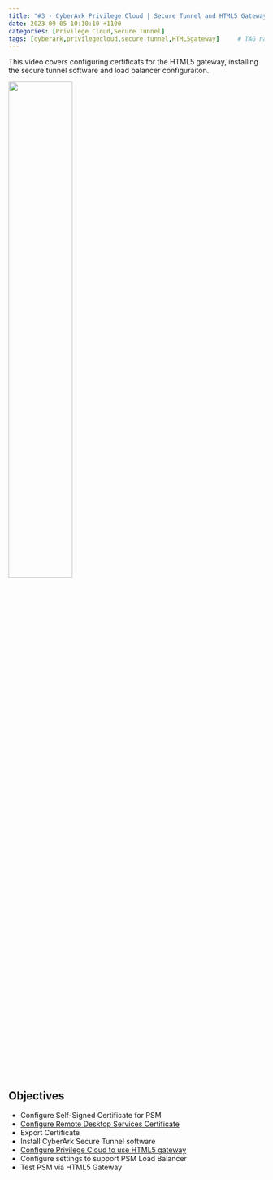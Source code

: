 ```yaml
---
title: "#3 - CyberArk Privilege Cloud | Secure Tunnel and HTML5 Gateway"
date: 2023-09-05 10:10:10 +1100
categories: [Privilege Cloud,Secure Tunnel]
tags: [cyberark,privilegecloud,secure tunnel,HTML5gateway]     # TAG names should always be lowercase
---
```


This video covers configuring certificats for the HTML5 gateway, installing the secure tunnel software and load balancer configuraiton.

[<img src="https://i.ytimg.com/vi/embTrLbKSl8/maxresdefault.jpg" width="50%">](https://www.youtube.com/watch?v=embTrLbKSl8)
## Objectives
- Configure Self-Signed Certificate for PSM
- [Configure Remote Desktop Services Certificate](https://cybrad.au/posts/Setup-PSM-Certificate-for-PSM-Gateway/)
- Export Certificate
- Install CyberArk Secure Tunnel software 
- [Configure Privilege Cloud to use HTML5 gateway](https://cybrad.au/posts/Setup-PSM-Certificate-for-PSM-Gateway/)
- Configure settings to support PSM Load Balancer
- Test PSM via HTML5 Gateway
